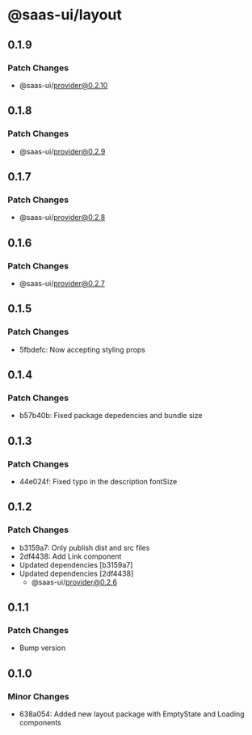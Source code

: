 # @saas-ui/layout

## 0.1.9

### Patch Changes

- @saas-ui/provider@0.2.10

## 0.1.8

### Patch Changes

- @saas-ui/provider@0.2.9

## 0.1.7

### Patch Changes

- @saas-ui/provider@0.2.8

## 0.1.6

### Patch Changes

- @saas-ui/provider@0.2.7

## 0.1.5

### Patch Changes

- 5fbdefc: Now accepting styling props

## 0.1.4

### Patch Changes

- b57b40b: Fixed package depedencies and bundle size

## 0.1.3

### Patch Changes

- 44e024f: Fixed typo in the description fontSize

## 0.1.2

### Patch Changes

- b3159a7: Only publish dist and src files
- 2df4438: Add Link component
- Updated dependencies [b3159a7]
- Updated dependencies [2df4438]
  - @saas-ui/provider@0.2.6

## 0.1.1

### Patch Changes

- Bump version

## 0.1.0

### Minor Changes

- 638a054: Added new layout package with EmptyState and Loading components
